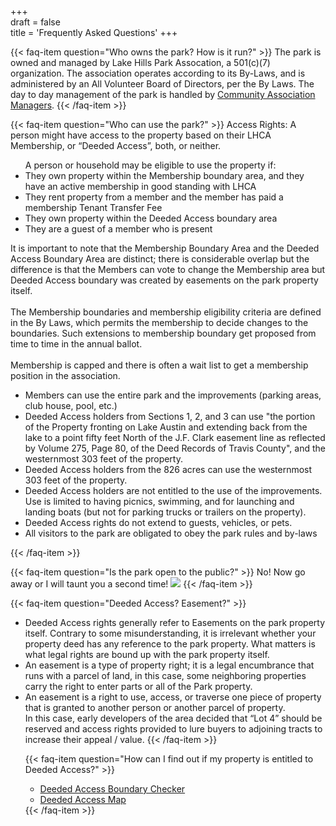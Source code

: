 +++  
draft = false  
title = 'Frequently Asked Questions'
+++


{{< faq-item question="Who owns the park?  How is it run?" >}}
    The park is owned and managed by Lake Hills Park Assocation, a 501(c)(7) organization.
    The association operates according to its By-Laws, and is administered by an All Volunteer Board of Directors, per the By Laws.
    The day to day management of the park is handled by <a href="https://camanagers.com" target="_blank">Community Association Managers</a>.
{{< /faq-item >}}



{{< faq-item question="Who can use the park?" >}}
Access Rights:  A person might have access to the property based on their LHCA Membership, or “Deeded Access”, both, or neither.
<ul>A person or household may be eligible to use the property if:
    <li> They own property within the Membership boundary area, and they have an active membership in good standing with LHCA</li>
    <li> They rent property from a member and the member has paid a membership Tenant Transfer Fee </li>
    <li> They own property within the Deeded Access boundary area</li>
    <li> They are a guest of a member who is present</li>
</ul>
It is important to note that the Membership Boundary Area and the Deeded Access Boundary Area are distinct; there is considerable overlap but the difference is that the Members can vote to change the Membership area but Deeded Access boundary was created by easements on the park property itself.
<br/><br/>
The Membership boundaries and membership eligibility criteria are defined in the By Laws, which permits the membership to decide changes to the boundaries. Such extensions to membership boundary get proposed from time to time in the annual ballot.
<br/><br/>
Membership is capped and there is often a wait list to get a membership position in the association.
<ul>
    <li> Members can use the entire park and the improvements (parking areas, club house, pool, etc.)</li>
    <li> Deeded Access holders from Sections 1, 2, and 3 can use "the portion of the Property fronting on Lake Austin and extending back from the lake to a point fifty feet North of the J.F. Clark easement line as reflected by Volume 275, Page 80, of the Deed Records of Travis County", and the westernmost 303 feet of the property.</li>
    <li> Deeded Access holders from the 826 acres can use the westernmost 303 feet of the property.</li>
    <li> Deeded Access holders are not entitled to the use of the improvements.  Use is limited to having picnics, swimming, and for launching and
    landing boats (but not for parking trucks or trailers on the property).</li>
    <li> Deeded Access rights do not extend to guests, vehicles, or pets.</li>
    <li> All visitors to the park are obligated to obey the park rules and by-laws</li>
</ul>
{{< /faq-item >}}


{{< faq-item question="Is the park open to the public?" >}}
No!  Now go away or I will taunt you a second time!
<img src="https://misc-ramblings.com/wp-content/uploads/monty-python-french-taunting.jpg" />
{{< /faq-item >}}



{{< faq-item question="Deeded Access?  Easement?" >}}
<ul>
<li> Deeded Access rights generally refer to Easements on the park property itself. Contrary to some misunderstanding, it is irrelevant whether your property deed has any reference to the park property. What matters is what legal rights are bound up with the park property itself.</li>
<li> An easement is a type of property right; it is a legal encumbrance that runs with a parcel of land, in this case, some neighboring properties carry the right to enter parts or all of the Park property.</li>
<li> An easement is a right to use, access, or traverse one piece of property that is granted to another person or another parcel of property. </li>
In this case, early developers of the area decided that “Lot 4” should be reserved and access rights provided to lure buyers to adjoining tracts to increase their appeal / value.
{{< /faq-item >}}




{{< faq-item question="How can I find out if my property is entitled to Deeded Access?" >}}
<ul>
<li>
    <a href="https://boundaries.lakehillsca.org" target="_blank"> Deeded Access Boundary Checker</a> 
    </li>

<li><a href="https://www.google.com/maps/d/u/4/viewer?mid=1AhZ_Vgq3KF9WTXosjzneLWy25vI4NuY&ll=30.33780822213763%2C-97.86892531394552&z=14" target="_blank"> Deeded Access Map </a> 
</li>
</ul>
{{< /faq-item >}}

